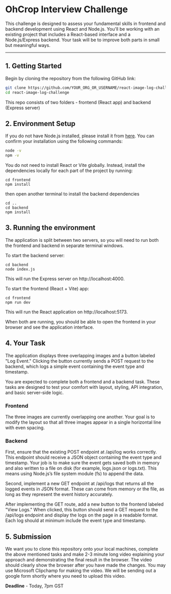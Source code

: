 # OhCrop Interview Challenge

This challenge is designed to assess your fundamental skills in frontend and backend development using React and Node.js. You'll be working with an existing project that includes a React-based interface and a Node.js/Express backend. Your task will be to improve both parts in small but meaningful ways.

---

## 1. Getting Started

Begin by cloning the repository from the following GitHub link:

```bash
git clone https://github.com/YOUR_ORG_OR_USERNAME/react-image-log-challenge.git
cd react-image-log-challenge
```

This repo consists of two folders - frontend (React app) and backend (Express server)

## 2. Environment Setup

If you do not have Node.js installed, please install it from [here](https://nodejs.org). You can confirm your installation using the following commands:

```bash
node -v
npm -v
```

You do not need to install React or Vite globally. Instead, install the dependencies locally for each part of the project by running:

```
cd frontend
npm install
```

then open another terminal to install the backend dependencies

```
cd ..
cd backend
npm install
```

## 3. Running the environment
The application is split between two servers, so you will need to run both the frontend and backend in separate terminal windows.

To start the backend server:

```
cd backend
node index.js
```

This will run the Express server on http://localhost:4000.

To start the frontend (React + Vite) app:

```
cd frontend
npm run dev
```
This will run the React application on http://localhost:5173.

When both are running, you should be able to open the frontend in your browser and see the application interface.

## 4. Your Task
The application displays three overlapping images and a button labeled "Log Event." Clicking the button currently sends a POST request to the backend, which logs a simple event containing the event type and timestamp.

You are expected to complete both a frontend and a backend task. These tasks are designed to test your comfort with layout, styling, API integration, and basic server-side logic.

### Frontend

The three images are currently overlapping one another. Your goal is to modify the layout so that all three images appear in a single horizontal line with even spacing. 

### Backend

First, ensure that the existing POST endpoint at /api/log works correctly. This endpoint should receive a JSON object containing the event type and timestamp. Your job is to make sure the event gets saved both in memory and also written to a file on disk (for example, logs.json or logs.txt). This means using Node.js’s file system module (fs) to append the data.

Second, implement a new GET endpoint at /api/logs that returns all the logged events in JSON format. These can come from memory or the file, as long as they represent the event history accurately.

After implementing the GET route, add a new button to the frontend labeled "View Logs." When clicked, this button should send a GET request to the /api/logs endpoint and display the logs on the page in a readable format. Each log should at minimum include the event type and timestamp.


## 5. Submission
We want you to clone this repository onto your local machines, complete the above mentioned tasks and make 2-3 minute long video explaining your approach and demonstrating the final result in the browser. The video should clearly show the browser after you have made the changes. You may use Microsoft Clipchamp for making the video. We will be sending out a google form shortly where you need to upload this video. 

**Deadline** - Today, 7pm GST
